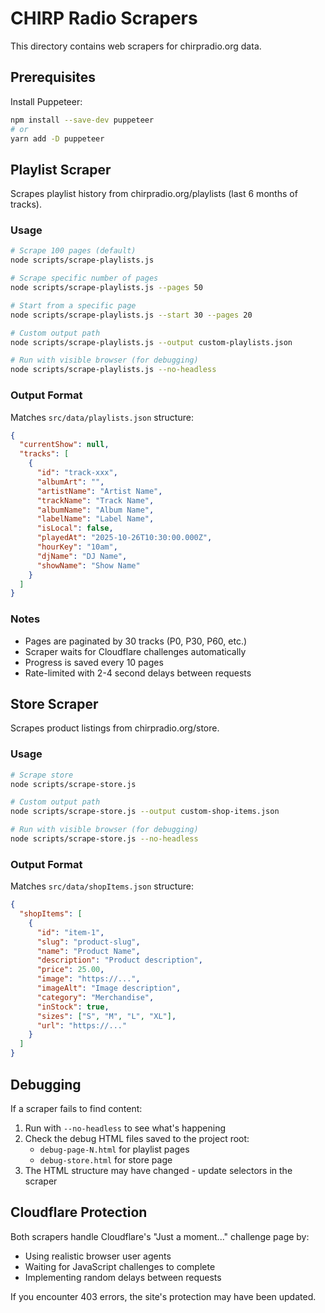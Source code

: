 # CHIRP Radio Scrapers

This directory contains web scrapers for chirpradio.org data.

## Prerequisites

Install Puppeteer:

```bash
npm install --save-dev puppeteer
# or
yarn add -D puppeteer
```

## Playlist Scraper

Scrapes playlist history from chirpradio.org/playlists (last 6 months of tracks).

### Usage

```bash
# Scrape 100 pages (default)
node scripts/scrape-playlists.js

# Scrape specific number of pages
node scripts/scrape-playlists.js --pages 50

# Start from a specific page
node scripts/scrape-playlists.js --start 30 --pages 20

# Custom output path
node scripts/scrape-playlists.js --output custom-playlists.json

# Run with visible browser (for debugging)
node scripts/scrape-playlists.js --no-headless
```

### Output Format

Matches `src/data/playlists.json` structure:

```json
{
  "currentShow": null,
  "tracks": [
    {
      "id": "track-xxx",
      "albumArt": "",
      "artistName": "Artist Name",
      "trackName": "Track Name",
      "albumName": "Album Name",
      "labelName": "Label Name",
      "isLocal": false,
      "playedAt": "2025-10-26T10:30:00.000Z",
      "hourKey": "10am",
      "djName": "DJ Name",
      "showName": "Show Name"
    }
  ]
}
```

### Notes

- Pages are paginated by 30 tracks (P0, P30, P60, etc.)
- Scraper waits for Cloudflare challenges automatically
- Progress is saved every 10 pages
- Rate-limited with 2-4 second delays between requests

## Store Scraper

Scrapes product listings from chirpradio.org/store.

### Usage

```bash
# Scrape store
node scripts/scrape-store.js

# Custom output path
node scripts/scrape-store.js --output custom-shop-items.json

# Run with visible browser (for debugging)
node scripts/scrape-store.js --no-headless
```

### Output Format

Matches `src/data/shopItems.json` structure:

```json
{
  "shopItems": [
    {
      "id": "item-1",
      "slug": "product-slug",
      "name": "Product Name",
      "description": "Product description",
      "price": 25.00,
      "image": "https://...",
      "imageAlt": "Image description",
      "category": "Merchandise",
      "inStock": true,
      "sizes": ["S", "M", "L", "XL"],
      "url": "https://..."
    }
  ]
}
```

## Debugging

If a scraper fails to find content:

1. Run with `--no-headless` to see what's happening
2. Check the debug HTML files saved to the project root:
   - `debug-page-N.html` for playlist pages
   - `debug-store.html` for store page
3. The HTML structure may have changed - update selectors in the scraper

## Cloudflare Protection

Both scrapers handle Cloudflare's "Just a moment..." challenge page by:
- Using realistic browser user agents
- Waiting for JavaScript challenges to complete
- Implementing random delays between requests

If you encounter 403 errors, the site's protection may have been updated.
